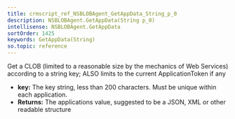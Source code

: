 ```yaml
---
title: crmscript_ref_NSBLOBAgent_GetAppData_String_p_0
description: NSBLOBAgent.GetAppData(String p_0)
intellisense: NSBLOBAgent.GetAppData
sortOrder: 1425
keywords: GetAppData(String)
so.topic: reference
---
```



Get a CLOB (limited to a reasonable size by the mechanics of Web Services) according to a string key; ALSO limits to the current ApplicationToken if any



* **key:** The key string, less than 200 characters. Must be unique within each application.
* **Returns:** The applications value, suggested to be a JSON, XML or other readable structure


